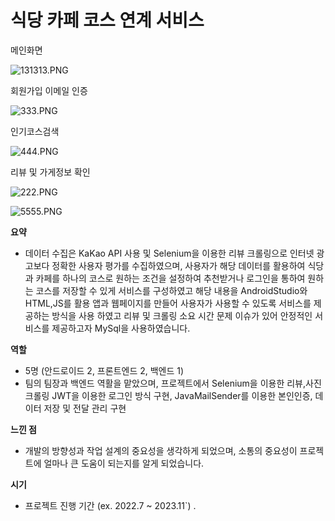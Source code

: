 # 식당 카페 코스 연계 서비스

메인화면

![131313.PNG](https://github.com/Team928/BID/raw/main/assets/131313.png)

회원가입 이메일 인증

![333.PNG](/333.png)

인기코스검색

![444.PNG](/444.png)

리뷰 및 가게정보 확인

![222.PNG](/222.png)

![5555.PNG](/5555.png)

**요약**

- 데이터 수집은 KaKao API 사용 및 Selenium을 이용한 리뷰 크롤링으로 인터넷 광고보다 정확한 사용자 평가를 수집하였으며, 사용자가 해당 데이터를 활용하여 식당과 카페를 하나의 코스로 원하는 조건을 설정하여 추천받거나 로그인을 통하여 원하는 코스를 저장할 수 있게 서비스를 구성하였고 해당 내용을 AndroidStudio와 HTML,JS를 활용 앱과 웹페이지를 만들어 사용자가 사용할 수 있도록 서비스를 제공하는 방식을 사용 하였고 리뷰 및 크롤링 소요 시간 문제 이슈가 있어 안정적인 서비스를 제공하고자 MySql을 사용하였습니다.

**역할**

- 5명 (안드로이드 2, 프론트엔드 2, 백엔드 1)
- 팀의 팀장과 백엔드 역활을 맡았으며, 프로젝트에서  Selenium을 이용한 리뷰,사진 크롤링
JWT을 이용한 로그인 방식 구현, JavaMailSender를 이용한 본인인증,
데이터 저장 및 전달 관리 구현

**느낀 점**

- 개발의 방향성과 작업 설계의 중요성을 생각하게 되었으며, 소통의 중요성이 프로젝트에 얼마나 큰 도움이 되는지를 알게 되었습니다.

**시기**

- 프로젝트 진행 기간 (ex. 2022.7 ~ 2023.11`) .

